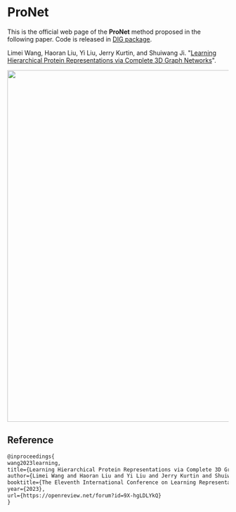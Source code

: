 # ProNet

This is the official web page of the **ProNet** method proposed in the following paper. Code is released in [DIG package](https://github.com/divelab/DIG/tree/dig-stable/dig/threedgraph/method/pronet).

Limei Wang, Haoran Liu, Yi Liu, Jerry Kurtin, and Shuiwang Ji. "[Learning Hierarchical Protein Representations via Complete 3D Graph Networks](https://openreview.net/forum?id=9X-hgLDLYkQ)".

<p align="center">
<img src="https://github.com/divelab/AIRS/blob/main/OpenProt/ProNet/assets/pronet.png" width="800" class="center" alt=""/>
    <br/>
</p>

## Reference
```latex
@inproceedings{
wang2023learning,
title={Learning Hierarchical Protein Representations via Complete 3D Graph Networks},
author={Limei Wang and Haoran Liu and Yi Liu and Jerry Kurtin and Shuiwang Ji},
booktitle={The Eleventh International Conference on Learning Representations },
year={2023},
url={https://openreview.net/forum?id=9X-hgLDLYkQ}
}
```